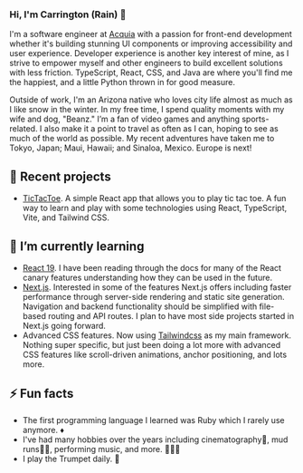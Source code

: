### Hi, I'm Carrington (Rain) 👋

I'm a software engineer at [Acquia](https://acquia.com) with a passion for front-end development
whether it's building stunning UI components or improving accessibility and user experience. 
Developer experience is another key interest of mine, as I strive to empower myself and other engineers 
to build excellent solutions with less friction. TypeScript, React, CSS, and Java are where you'll find 
me the happiest, and a little Python thrown in for good measure.

Outside of work, I'm an Arizona native who loves city life almost as much as I like snow in the winter. 
In my free time, I spend quality moments with my wife and dog, "Beanz." I’m a fan of video games and anything 
sports-related.  I also make it a point to travel as often as I can, hoping to see as much of the world as possible. 
My recent adventures have taken me to Tokyo, Japan; Maui, Hawaii; and Sinaloa, Mexico. Europe is next! 

## 🔭 Recent projects

- [TicTacToe](https://github.com/CarringtonAllison/tictactoe). A simple React app that
  allows you to play tic tac toe. A fun way to learn and play with some technologies using React, TypeScript, Vite, and Tailwind CSS.

## 🌱 I’m currently learning

- [React 19](https://react.dev/). I have been reading through the docs for many of
  the React canary features understanding how they can be used in the
  future.
- [Next.js](https://nextjs.org/). Interested in some of the features Next.js offers including
  faster performance through server-side rendering and static site generation. Navigation and
  backend functionality should be simplified with file-based routing and API routes.
  I plan to have most side projects started in Next.js going forward. 
- Advanced CSS features. Now using [Tailwindcss](https://tailwindcss.com/) as my main framework. Nothing super specific, but
  just been doing a lot more with advanced CSS features like scroll-driven animations, anchor positioning, and lots more.

## ⚡ Fun facts

- The first programming language I learned was Ruby which I rarely
  use anymore. ♦️  
- I've had many hobbies over the years including cinematography🎥,
  mud runs🏃‍♂️, performing music, and more. 🏅🏀🏈
- I play the Trumpet daily. 🎺  
